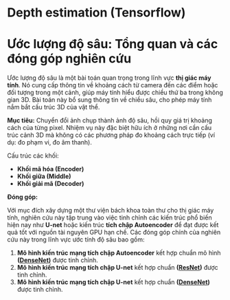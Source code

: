 # Depth estimation (Tensorflow)

# Ước lượng độ sâu: Tổng quan và các đóng góp nghiên cứu

Ước lượng độ sâu là một bài toán quan trọng trong lĩnh vực **thị giác máy tính**. Nó cung cấp thông tin về khoảng cách từ camera đến các điểm hoặc đối tượng trong một cảnh, giúp máy tính hiểu được chiều thứ ba trong không gian 3D. Bài toán này bổ sung thông tin về chiều sâu, cho phép máy tính nắm bắt cấu trúc 3D của vật thể.

**Mục tiêu:** Chuyển đổi ảnh chụp thành ảnh độ sâu, hồi quy giá trị khoảng cách của từng pixel. Nhiệm vụ này đặc biệt hữu ích ở những nơi cần cấu trúc cảnh 3D mà không có các phương pháp đo khoảng cách trực tiếp (ví dụ: đo phạm vi, đo âm thanh).

Cấu trúc các khối:

* **Khối mã hóa (Encoder)**
* **Khối giữa (Middle)**
* **Khối giải mã (Decoder)**

**Đóng góp:**

Với mục đích xây dựng một thư viện bách khoa toàn thư cho thị giác máy tính, nghiên cứu này tập trung vào việc tinh chỉnh các kiến trúc phổ biến hiện nay như **U-net** hoặc kiến trúc **tích chập Autoencoder** để đạt được kết quả tốt với nguồn tài nguyên GPU hạn chế. Các đóng góp chính của nghiên cứu này trong lĩnh vực ước tính độ sâu bao gồm:

1.  **Mô hình kiến trúc mạng tích chập Autoencoder** kết hợp chuẩn mô hình **([DenseNet](https://arxiv.org/abs/1608.06993))** được tinh chỉnh.
2.  **Mô hình kiến trúc mạng tích chập U-net** kết hợp chuẩn **([ResNet](https://arxiv.org/abs/1512.03385))** được tinh chỉnh.
3.  **Mô hình kiến trúc mạng tích chập U-net** kết hợp chuẩn **([DenseNet](https://arxiv.org/abs/1608.06993))** được tinh chỉnh.